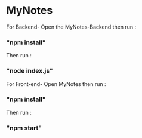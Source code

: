 # MyNotes


For Backend- 
Open the MyNotes-Backend then run :

### "npm install"

Then run :

### "node index.js"


For Front-end- 
Open MyNotes then run : 

### "npm install"

Then run : 

### "npm start"
